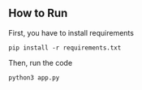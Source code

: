 ## How to Run

First, you have to install requirements
```
pip install -r requirements.txt
```

Then, run the code
```
python3 app.py
```